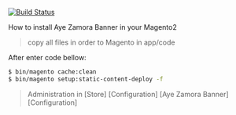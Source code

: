 [![Build Status](https://travis-ci.org/joemccann/dillinger.svg?branch=master)](https://israelguido.com.br)

How to install Aye Zamora Banner in your Magento2

> copy all files in order to Magento in app/code

After enter code bellow:
```sh
$ bin/magento cache:clean
$ bin/magento setup:static-content-deploy -f
```

> Administration in [Store] [Configuration] [Aye Zamora Banner] [Configuration] 